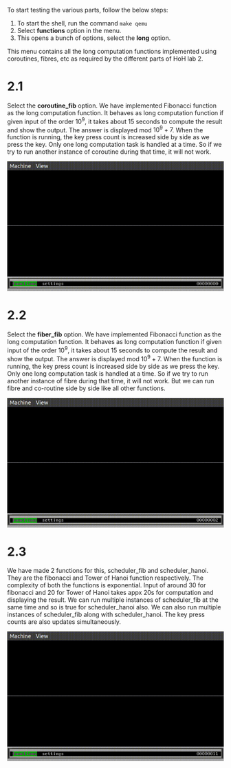 To start testing the various parts, follow the below steps:  
1. To start the shell, run the command `make qemu`  
2. Select **functions** option in the menu. 
3. This opens a bunch of options, select the **long** option.

This menu contains all the long computation functions implemented using coroutines, fibres, etc as required by the different parts of HoH lab 2.

# 2.1 
Select the **coroutine_fib** option. We have implemented Fibonacci function as the long computation function. It behaves as long computation function if given input of the order $10^9$, it takes about 15 seconds to compute the result and show the output. The answer is displayed mod $10^9+7$. When the function is running, the key press count is increased side by side as we press the key. Only one long computation task is handled at a time. So if we try to run another instance of coroutine during that time, it will not work.

<img src="./Resources/2_1.gif" align="center">

# 2.2
Select the **fiber_fib** option. We have implemented Fibonacci function as the long computation function. It behaves as long computation function if given input of the order $10^9$, it takes about 15 seconds to compute the result and show the output. The answer is displayed mod $10^9+7$. When the function is running, the key press count is increased side by side as we press the key. Only one long computation task is handled at a time. So if we try to run another instance of fibre during that time, it will not work. But we can run fibre and co-routine side by side like all other functions.

<img src="./Resources/2_2.gif" align="center">  

# 2.3

We have made 2 functions for this, scheduler_fib and scheduler_hanoi. They are the fibonacci and Tower of Hanoi function respectively. The complexity of both the functions is exponential. Input of around 30 for fibonacci and 20 for Tower of Hanoi takes appx 20s for computation and displaying the result. We can run multiple instances of scheduler_fib at the same time and so is true for scheduler_hanoi also. We can also run multiple instances of scheduler_fib along with scheduler_hanoi. The key press counts are also updates simultaneously. 

<img src="./Resources/2_3.gif" align="center">  